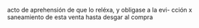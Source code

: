 acto de aprehensión de que lo reléxa, y obligase a la evi- cción x saneamiento de esta venta hasta desgar al compra